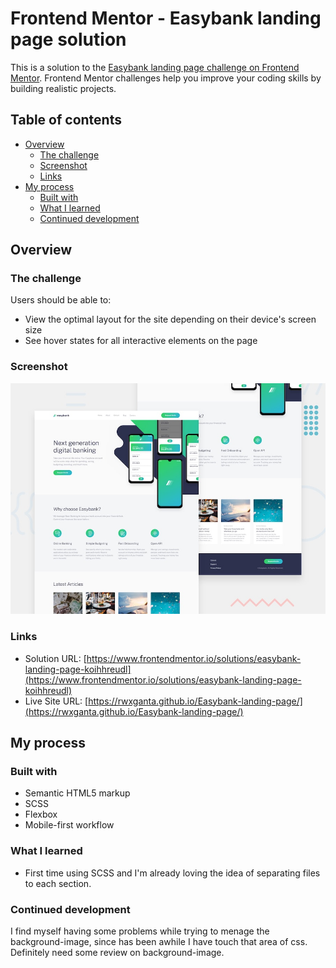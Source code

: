 # Frontend Mentor - Easybank landing page solution

This is a solution to the [Easybank landing page challenge on Frontend Mentor](https://www.frontendmentor.io/challenges/easybank-landing-page-WaUhkoDN). Frontend Mentor challenges help you improve your coding skills by building realistic projects. 

## Table of contents

- [Overview](#overview)
  - [The challenge](#the-challenge)
  - [Screenshot](#screenshot)
  - [Links](#links)
- [My process](#my-process)
  - [Built with](#built-with)
  - [What I learned](#what-i-learned)
  - [Continued development](#continued-development)


## Overview

### The challenge

Users should be able to:

- View the optimal layout for the site depending on their device's screen size
- See hover states for all interactive elements on the page

### Screenshot

![](./design/desktop-preview.jpg)


### Links

- Solution URL: [https://www.frontendmentor.io/solutions/easybank-landing-page-koihhreudl](https://www.frontendmentor.io/solutions/easybank-landing-page-koihhreudl)
- Live Site URL: [https://rwxganta.github.io/Easybank-landing-page/](https://rwxganta.github.io/Easybank-landing-page/)

## My process

### Built with

- Semantic HTML5 markup
- SCSS
- Flexbox
- Mobile-first workflow


### What I learned

* First time using SCSS and I'm already loving the idea of separating files to each section.


### Continued development

I find myself having some problems while trying to menage the background-image, since has been awhile I have touch that area of css. Definitely need some review on background-image.

